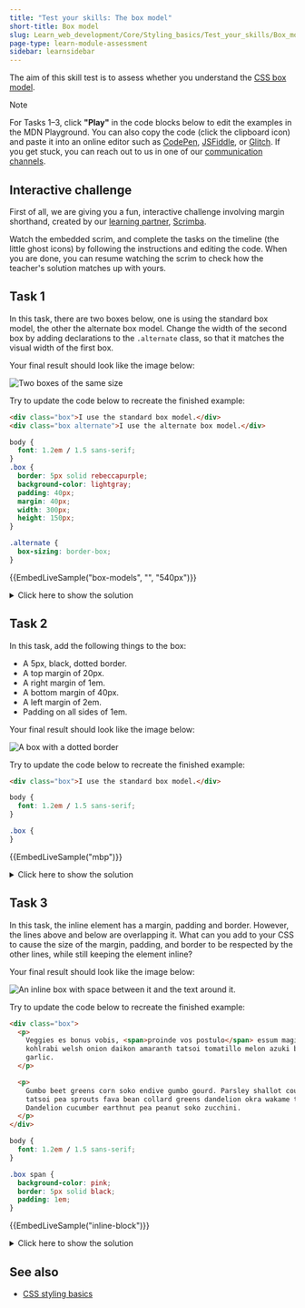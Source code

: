 ```yaml
---
title: "Test your skills: The box model"
short-title: Box model
slug: Learn_web_development/Core/Styling_basics/Test_your_skills/Box_model
page-type: learn-module-assessment
sidebar: learnsidebar
---
```


The aim of this skill test is to assess whether you understand the [CSS box model](/en-US/docs/Learn_web_development/Core/Styling_basics/Box_model).

> [!NOTE]
> For Tasks 1–3, click **"Play"** in the code blocks below to edit the examples in the MDN Playground.
> You can also copy the code (click the clipboard icon) and paste it into an online editor such as [CodePen](https://codepen.io/), [JSFiddle](https://jsfiddle.net/), or [Glitch](https://glitch.com/).
> If you get stuck, you can reach out to us in one of our [communication channels](/en-US/docs/MDN/Community/Communication_channels).

## Interactive challenge

First of all, we are giving you a fun, interactive challenge involving margin shorthand, created by our [learning partner](/en-US/docs/MDN/Writing_guidelines/Learning_content#partner_links_and_embeds), [Scrimba](https://scrimba.com/home).

Watch the embedded scrim, and complete the tasks on the timeline (the little ghost icons) by following the instructions and editing the code. When you are done, you can resume watching the scrim to check how the teacher's solution matches up with yours.

<scrim-inline url="https://scrimba.com/learn-html-and-css-c0p/~01s" scrimtitle="Margin shorthand"></scrim-inline>

## Task 1

In this task, there are two boxes below, one is using the standard box model, the other the alternate box model. Change the width of the second box by adding declarations to the `.alternate` class, so that it matches the visual width of the first box.

Your final result should look like the image below:

![Two boxes of the same size](mdn-box-model1.png)

Try to update the code below to recreate the finished example:

```html live-sample___box-models
<div class="box">I use the standard box model.</div>
<div class="box alternate">I use the alternate box model.</div>
```

```css live-sample___box-models
body {
  font: 1.2em / 1.5 sans-serif;
}
.box {
  border: 5px solid rebeccapurple;
  background-color: lightgray;
  padding: 40px;
  margin: 40px;
  width: 300px;
  height: 150px;
}

.alternate {
  box-sizing: border-box;
}
```

{{EmbedLiveSample("box-models", "", "540px")}}

<details>
<summary>Click here to show the solution</summary>

You will need to increase the width of the second block, to add the size of the padding and border:

```css
.alternate {
  box-sizing: border-box;
  width: 390px;
}
```

</details>

## Task 2

In this task, add the following things to the box:

- A 5px, black, dotted border.
- A top margin of 20px.
- A right margin of 1em.
- A bottom margin of 40px.
- A left margin of 2em.
- Padding on all sides of 1em.

Your final result should look like the image below:

![A box with a dotted border](mdn-box-model2.png)

Try to update the code below to recreate the finished example:

```html live-sample___mbp
<div class="box">I use the standard box model.</div>
```

```css live-sample___mbp
body {
  font: 1.2em / 1.5 sans-serif;
}

.box {
}
```

{{EmbedLiveSample("mbp")}}

<details>
<summary>Click here to show the solution</summary>

This task involves using the margin, border and padding properties correctly.
You might choose to use the longhand properties ({{cssxref("margin-top")}}, {{cssxref("margin-right")}}, etc.), however when setting a margin and padding on all sides, the shorthand is probably the better choice:

```css
.box {
  border: 5px dotted black;
  margin: 20px 1em 40px 2em;
  padding: 1em;
}
```

</details>

## Task 3

In this task, the inline element has a margin, padding and border. However, the lines above and below are overlapping it. What can you add to your CSS to cause the size of the margin, padding, and border to be respected by the other lines, while still keeping the element inline?

Your final result should look like the image below:

![An inline box with space between it and the text around it.](mdn-box-model3.png)

Try to update the code below to recreate the finished example:

```html live-sample___inline-block
<div class="box">
  <p>
    Veggies es bonus vobis, <span>proinde vos postulo</span> essum magis
    kohlrabi welsh onion daikon amaranth tatsoi tomatillo melon azuki bean
    garlic.
  </p>

  <p>
    Gumbo beet greens corn soko endive gumbo gourd. Parsley shallot courgette
    tatsoi pea sprouts fava bean collard greens dandelion okra wakame tomato.
    Dandelion cucumber earthnut pea peanut soko zucchini.
  </p>
</div>
```

```css live-sample___inline-block
body {
  font: 1.2em / 1.5 sans-serif;
}

.box span {
  background-color: pink;
  border: 5px solid black;
  padding: 1em;
}
```

{{EmbedLiveSample("inline-block")}}

<details>
<summary>Click here to show the solution</summary>

Solving this task requires that you understand when to use different {{cssxref("display")}} values.
After adding `display: inline-block`, the block direction margin, border and padding will cause the other lines to be pushed away from the element:

```css
.box span {
  background-color: pink;
  border: 5px solid black;
  padding: 1em;
  display: inline-block;
}
```

</details>

## See also

- [CSS styling basics](/en-US/docs/Learn_web_development/Core/Styling_basics)
